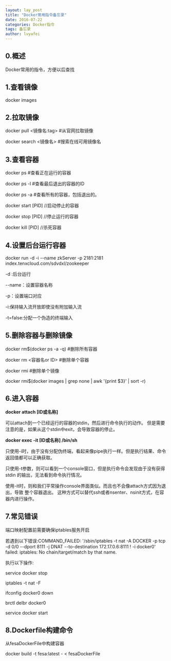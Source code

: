 ```yaml
---
layout: lay_post
title: "Docker常用指令备忘录"
date: 2016-07-22
categories: Docker指令
tags: 备忘录
author: lvyafei
---
```


## 0.概述

Docker常用的指令，方便以后查找

<!-- more -->

## 1.查看镜像

docker images

## 2.拉取镜像

docker pull <镜像名:tag> #从官网拉取镜像 

docker search <镜像名> #搜索在线可用镜像名 

## 3.查看容器

docker ps #查看正在运行的容器 

docker ps -l #查看最后退出的容器的ID

docker ps -a #查看所有的容器，包括退出的。

docker start [PID] //启动停止的容器

docker stop  [PID] //停止运行的容器

docker kill [PID]  //杀死容器

## 4.设置后台运行容器

docker run -d -i --name zkServer -p 2181:2181 index.tenxcloud.com/sdvdxl/zookeeper

-d :后台运行

--name：设置容器名称

-p：设置端口对应

-i:保持输入流开放即使没有附加输入流

-t=false:分配一个伪造的终端输入

## 5.删除容器与删除镜像

docker rm$(docker ps -a -q) #删除所有容器

docker rm <容器名or ID> #删除单个容器  

docker rmi <ID> #删除单个镜像  

docker rmi$(docker images | grep none | awk '{print $3}' | sort -r) 

## 6.进入容器

**docker attach [ID或名称]**

可以attach到一个已经运行的容器的stdin，然后进行命令执行的动作。 
但是需要注意的是，如果从这个stdin中exit，会导致容器的停止。

**docker exec -it [ID或名称] /bin/sh**

只使用-i时，由于没有分配伪终端，看起来像pipe执行一样。但是执行结果、命令 
返回值都可以正确获取。

只使用-t参数，则可以看到一个console窗口，但是执行命令会发现由于没有获得stdin 
的输出，无法看到命令执行情况。

使用-it时，则和我们平常操作console界面类似。而且也不会像attach方式因为退出，导致 
整个容器退出。 
这种方式可以替代ssh或者nsenter、nsinit方式，在容器内进行操作。

## 7.常见错误

端口映射配置前需要确保iptables服务开启

若遇到以下错误:COMMAND_FAILED: '/sbin/iptables -t nat -A DOCKER -p tcp -d 0/0 --dport 8111 -j DNAT --to-destination 172.17.0.6:8111 ! -i docker0' failed: iptables: No chain/target/match by that name.

执行以下操作:

service docker stop

iptables -t nat -F

ifconfig docker0 down

brctl delbr docker0

service docker start

## 8.Dockerfile构建命令

从fesaDockerFile中构建容器

docker build -t fesa:latest - < fesaDockerFile

